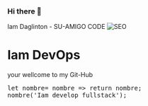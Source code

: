 ### Hi there 👋 
Iam Daglinton - SU-AMIGO CODE
![SEO](https://user-images.githubusercontent.com/55671686/112760790-d29c9480-8fbd-11eb-89aa-f3e42c318acf.PNG)
<h1>Iam DevOps</h1>
<p>your wellcome to my Git-Hub</p> 
<pre>
let nombre= nombre => return nombre;
nombre('Iam develop fullstack');
</pre>
<!--
**Daglinton/Daglinton** is a ✨ _special_ ✨ repository because its `README.md` (this file) appears on your GitHub profile.

Here are some ideas to get you started:

- 🔭 I’m currently working on SENA ...
- 🌱 I’m currently learning ...
- 👯 I’m looking to collaborate on ...
- 🤔 I’m looking for help with ...
- 💬 Ask me about ...
- 📫 How to reach me: ...
- 😄 Pronouns: ...
- ⚡ Fun fact: ...
-->

